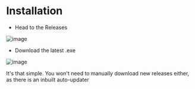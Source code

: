 # Installation

- Head to the Releases

![image](https://github.com/user-attachments/assets/308a6eff-bd0b-4639-b3e4-12015b0533c8)

- Download the latest .exe

![image](https://github.com/user-attachments/assets/22ec903c-daff-486a-9cc1-d6f33ad2045c)

It's that simple. You won't need to manually download new releases either, as there is an inbuilt auto-updater
